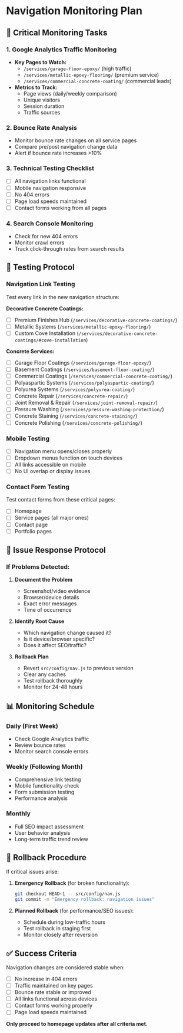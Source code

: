 # Navigation Monitoring Plan

## 🚨 Critical Monitoring Tasks

### 1. Google Analytics Traffic Monitoring
- **Key Pages to Watch:**
  - `/services/garage-floor-epoxy/` (high traffic)
  - `/services/metallic-epoxy-flooring/` (premium service)
  - `/services/commercial-concrete-coating/` (commercial leads)
- **Metrics to Track:**
  - Page views (daily/weekly comparison)
  - Unique visitors
  - Session duration
  - Traffic sources

### 2. Bounce Rate Analysis
- Monitor bounce rate changes on all service pages
- Compare pre/post navigation change data
- Alert if bounce rate increases >10%

### 3. Technical Testing Checklist
- [ ] All navigation links functional
- [ ] Mobile navigation responsive
- [ ] No 404 errors
- [ ] Page load speeds maintained
- [ ] Contact forms working from all pages

### 4. Search Console Monitoring
- Check for new 404 errors
- Monitor crawl errors
- Track click-through rates from search results

## 🔧 Testing Protocol

### Navigation Link Testing
Test every link in the new navigation structure:

**Decorative Concrete Coatings:**
- [ ] Premium Finishes Hub (`/services/decorative-concrete-coatings/`)
- [ ] Metallic Systems (`/services/metallic-epoxy-flooring/`)
- [ ] Custom Cove Installation (`/services/decorative-concrete-coatings/#cove-installation`)

**Concrete Services:**
- [ ] Garage Floor Coatings (`/services/garage-floor-epoxy/`)
- [ ] Basement Coatings (`/services/basement-floor-coating/`)
- [ ] Commercial Coatings (`/services/commercial-concrete-coating/`)
- [ ] Polyaspartic Systems (`/services/polyaspartic-coating/`)
- [ ] Polyurea Systems (`/services/polyurea-coating/`)
- [ ] Concrete Repair (`/services/concrete-repair/`)
- [ ] Joint Removal & Repair (`/services/joint-removal-repair/`)
- [ ] Pressure Washing (`/services/pressure-washing-protection/`)
- [ ] Concrete Staining (`/services/concrete-staining/`)
- [ ] Concrete Polishing (`/services/concrete-polishing/`)

### Mobile Testing
- [ ] Navigation menu opens/closes properly
- [ ] Dropdown menus function on touch devices
- [ ] All links accessible on mobile
- [ ] No UI overlap or display issues

### Contact Form Testing
Test contact forms from these critical pages:
- [ ] Homepage
- [ ] Service pages (all major ones)
- [ ] Contact page
- [ ] Portfolio pages

## 🚨 Issue Response Protocol

### If Problems Detected:
1. **Document the Problem**
   - Screenshot/video evidence
   - Browser/device details
   - Exact error messages
   - Time of occurrence

2. **Identify Root Cause**
   - Which navigation change caused it?
   - Is it device/browser specific?
   - Does it affect SEO/traffic?

3. **Rollback Plan**
   - Revert `src/config/nav.js` to previous version
   - Clear any caches
   - Test rollback thoroughly
   - Monitor for 24-48 hours

## 📊 Monitoring Schedule

### Daily (First Week)
- Check Google Analytics traffic
- Review bounce rates
- Monitor search console errors

### Weekly (Following Month)
- Comprehensive link testing
- Mobile functionality check
- Form submission testing
- Performance analysis

### Monthly
- Full SEO impact assessment
- User behavior analysis
- Long-term traffic trend review

## 🔄 Rollback Procedure

If critical issues arise:

1. **Emergency Rollback** (for broken functionality):
   ```bash
   git checkout HEAD~1 -- src/config/nav.js
   git commit -m "Emergency rollback: navigation issues"
   ```

2. **Planned Rollback** (for performance/SEO issues):
   - Schedule during low-traffic hours
   - Test rollback in staging first
   - Monitor closely after reversion

## ✅ Success Criteria

Navigation changes are considered stable when:
- [ ] No increase in 404 errors
- [ ] Traffic maintained on key pages
- [ ] Bounce rate stable or improved
- [ ] All links functional across devices
- [ ] Contact forms working properly
- [ ] Page load speeds maintained

**Only proceed to homepage updates after all criteria met.**